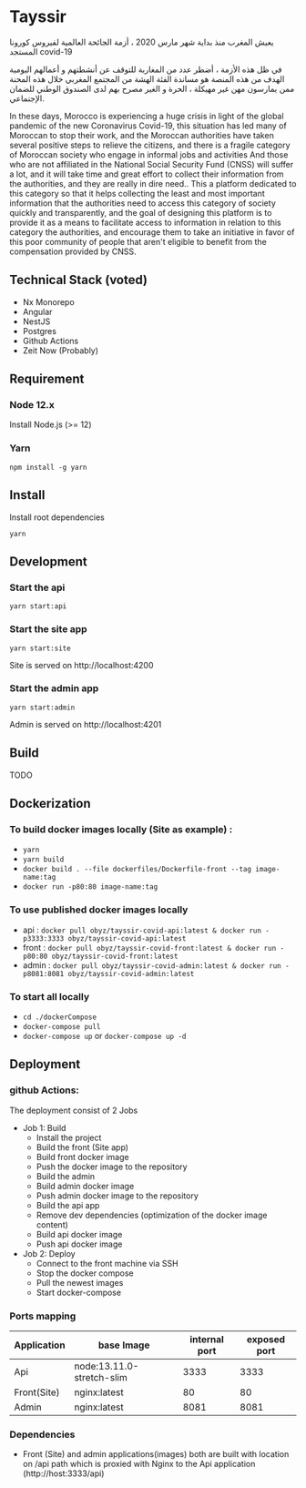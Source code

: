 # Tayssir

يعيش المغرب منذ بداية شهر مارس 2020 ، أزمة الجائحة العالمية لفيروس كورونا المستجد covid-19 

في ظل هذه الأزمة ، أضطر عدد من المغاربة للتوقف عن أنشطتهم و أعمالهم اليومية  
الهدف من هذه المنصة هو مساندة الفئة الهشة من المجتمع المغربي خلال هذه المحنة ممن يمارسون مهن غير مهيكلة ، الحرة و الغير مصرح بهم لدى الصندوق الوطني  للضمان الإجتماعي.


In these days, Morocco is experiencing a huge crisis in light of the global pandemic of the new Coronavirus Covid-19, this situation has led many of Moroccan to stop their work, and the Moroccan authorities have taken several positive steps to relieve the citizens, and there is a fragile category of Moroccan society who engage in informal jobs and activities And those who are not affiliated in the National Social Security Fund (CNSS) will suffer a lot, and it will take time and great effort to collect their information from the authorities, and they are really in dire need..
This a platform dedicated to this category so that it helps collecting the least and most important information that the authorities need to access this category of society quickly and transparently, and the goal of designing this platform is to provide it as a means to facilitate access to information in relation to this category the authorities, and encourage them to take an initiative in favor of this poor community of people that aren't eligible to benefit from the compensation provided by  CNSS.


## Technical Stack (voted)

* Nx Monorepo
* Angular
* NestJS
* Postgres
* Github Actions
* Zeit Now (Probably)

## Requirement

### Node 12.x

Install Node.js (>= 12)

### Yarn

`npm install -g yarn`

## Install

Install root dependencies

`yarn`

## Development

### Start the api

`yarn start:api`


### Start the site app

`yarn start:site`

Site is served on http://localhost:4200

### Start the admin app

`yarn start:admin`

Admin is served on http://localhost:4201

## Build 
TODO

## Dockerization

### To build docker images locally (Site as example) :
* `yarn`
* `yarn build`
* `docker build . --file dockerfiles/Dockerfile-front --tag image-name:tag`
* `docker run -p80:80 image-name:tag`

### To use published docker images locally
* api : `docker pull obyz/tayssir-covid-api:latest & docker run -p3333:3333 obyz/tayssir-covid-api:latest`
* front : `docker pull obyz/tayssir-covid-front:latest & docker run -p80:80 obyz/tayssir-covid-front:latest`
* admin : `docker pull obyz/tayssir-covid-admin:latest & docker run -p8081:8081 obyz/tayssir-covid-admin:latest`

### To start all locally
* `cd ./dockerCompose`
* `docker-compose pull`
* `docker-compose up` or `docker-compose up -d`

## Deployment
### github Actions: 
The deployment consist of 2 Jobs
* Job 1: Build
    * Install the project 
    * Build the front (Site app)
    * Build front docker image
    * Push the docker image to the repository
    * Build the admin 
    * Build admin docker image
    * Push admin docker image to the repository
    * Build the api app
    * Remove dev dependencies (optimization of the docker image content)
    * Build api docker image
    * Push api docker image
* Job 2: Deploy
    * Connect to the front machine via SSH
    * Stop the docker compose
    * Pull the newest images
    * Start docker-compose
    
### Ports mapping
|Application|base Image |internal port|exposed port|
|---|---|---|---|
|Api|node:13.11.0-stretch-slim|3333|3333|
|Front(Site)|nginx:latest|80|80|
|Admin|nginx:latest|8081|8081|

### Dependencies
* Front (Site) and admin applications(images) both are built with location on /api path which is proxied with Nginx to the Api application (http://host:3333/api)
    
 


